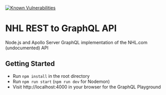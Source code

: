 [![Known Vulnerabilities](https://snyk.io/test/github/calder12/graphql-nhl/badge.svg)](https://snyk.io/test/github/calder12/graphql-nhl)

# NHL REST to GraphQL API

Node.js and Apollo Server GraphQL implementation of the NHL.com (undocumented) API

## Getting Started

* Run ```npm install``` in the root directory
* Run ```npm run start``` (```npm run dev``` for Nodemon)
* Visit http://localhost:4000 in your browser for the GraphQL Playground